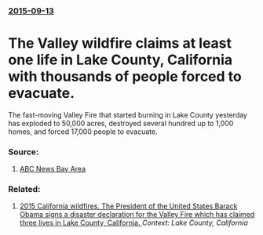 ### [2015-09-13](/news/2015/09/13/index.md)

# The Valley wildfire claims at least one life in Lake County, California with thousands of people forced to evacuate. 

The fast-moving Valley Fire that started burning in Lake County yesterday has exploded to 50,000 acres, destroyed several hundred up to 1,000 homes, and forced 17,000 people to evacuate.


### Source:

1. [ABC News Bay Area](http://abc7news.com/news/valley-fire-50000-acres-zero-percent-contained/982892/)

### Related:

1. [2015 California wildfires. The President of the United States Barack Obama signs a disaster declaration for the Valley Fire which has claimed three lives in Lake County, California. ](/news/2015/09/22/2015-california-wildfires-the-president-of-the-united-states-barack-obama-signs-a-disaster-declaration-for-the-valley-fire-which-has-claime.md) _Context: Lake County, California_
